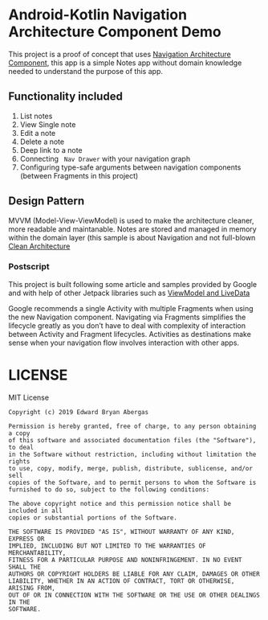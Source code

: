 
# Android-Kotlin Navigation Architecture Component Demo
This project is a proof of concept that uses [Navigation Architecture Component](https://developer.android.com/topic/libraries/architecture/navigation/), this app is a simple Notes app without domain knowledge needed to understand the purpose of this app.

## Functionality included

 1. List notes
 2. View Single note
 3. Edit a note
 4. Delete a note
 5. Deep link to a note
 6. Connecting ``` Nav Drawer``` with your navigation graph
 7. Configuring type-safe arguments between navigation components (between Fragments in this project)

## Design Pattern
MVVM (Model-View-ViewModel) is used to make the architecture cleaner, more readable and maintanable. Notes are stored and managed in memory within the domain layer (this sample is about Navigation and not full-blown [Clean Architecture](https://github.com/Bry1337/fuzzy-computing-machine)

### Postscript
This project is built following some article and samples provided by Google and with help of other Jetpack libraries such as [ViewModel and LiveData](https://developer.android.com/topic/libraries/architecture/viewmodel)

Google recommends a single Activity with multiple Fragments when using the new Navigation component. Navigating via Fragments simplifies the lifecycle greatly as you don’t have to deal with complexity of interaction between Activity and Fragment lifecycles. Activities as destinations make sense when your navigation flow involves interaction with other apps.



# LICENSE
MIT License
```
Copyright (c) 2019 Edward Bryan Abergas

Permission is hereby granted, free of charge, to any person obtaining a copy
of this software and associated documentation files (the "Software"), to deal
in the Software without restriction, including without limitation the rights
to use, copy, modify, merge, publish, distribute, sublicense, and/or sell
copies of the Software, and to permit persons to whom the Software is
furnished to do so, subject to the following conditions:

The above copyright notice and this permission notice shall be included in all
copies or substantial portions of the Software.

THE SOFTWARE IS PROVIDED "AS IS", WITHOUT WARRANTY OF ANY KIND, EXPRESS OR
IMPLIED, INCLUDING BUT NOT LIMITED TO THE WARRANTIES OF MERCHANTABILITY,
FITNESS FOR A PARTICULAR PURPOSE AND NONINFRINGEMENT. IN NO EVENT SHALL THE
AUTHORS OR COPYRIGHT HOLDERS BE LIABLE FOR ANY CLAIM, DAMAGES OR OTHER
LIABILITY, WHETHER IN AN ACTION OF CONTRACT, TORT OR OTHERWISE, ARISING FROM,
OUT OF OR IN CONNECTION WITH THE SOFTWARE OR THE USE OR OTHER DEALINGS IN THE
SOFTWARE.
```
